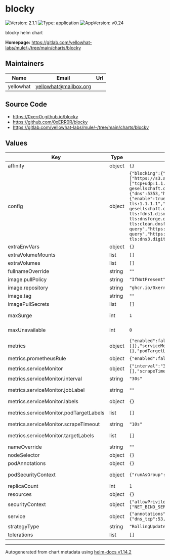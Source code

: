 # blocky

<!-- markdownlint-capture -->
<!-- markdownlint-disable MD013 MD034 -->

![Version: 2.1.1](https://img.shields.io/badge/Version-2.1.1-informational?style=flat-square) ![Type: application](https://img.shields.io/badge/Type-application-informational?style=flat-square) ![AppVersion: v0.24](https://img.shields.io/badge/AppVersion-v0.24-informational?style=flat-square)

<!-- markdownlint-enable MD013 MD034 -->
<!-- markdownlint-restore -->

blocky helm chart

**Homepage:** <https://gitlab.com/yellowhat-labs/mule/-/tree/main/charts/blocky>

## Maintainers

| Name      | Email                   | Url |
|-----------|-------------------------|-----|
| yellowhat | <yellowhat@mailbox.org> |     |

## Source Code

* <https://0xerr0r.github.io/blocky>
* <https://github.com/0xERR0R/blocky>
* <https://gitlab.com/yellowhat-labs/mule/-/tree/main/charts/blocky>

<!-- markdownlint-capture -->
<!-- markdownlint-disable MD013 MD034 -->

## Values

| Key                             | Type   | Default                                                                                                                                                                                                                                                                                                                                                                                                                                                                                                                                                                                                                                                                                                                                                                                                                                                                                                     | Description                                                                                |
|---------------------------------|--------|-------------------------------------------------------------------------------------------------------------------------------------------------------------------------------------------------------------------------------------------------------------------------------------------------------------------------------------------------------------------------------------------------------------------------------------------------------------------------------------------------------------------------------------------------------------------------------------------------------------------------------------------------------------------------------------------------------------------------------------------------------------------------------------------------------------------------------------------------------------------------------------------------------------|--------------------------------------------------------------------------------------------|
| affinity                        | object | `{}`                                                                                                                                                                                                                                                                                                                                                                                                                                                                                                                                                                                                                                                                                                                                                                                                                                                                                                        | Affinity rules                                                                             |
| config                          | object | `{"blocking":{"clientGroupsBlock":{"default":["ads"]},"denylists":{"ads":["https://s3.amazonaws.com/lists.disconnect.me/simple_ad.txt"]}},"bootstrapDns":["tcp+udp:1.1.1.1",{"ips":["185.95.218.42"],"upstream":"https://dns.digitale-gesellschaft.ch/dns-query"}],"ports":{"dns":5353,"http":8080,"https":8443,"tls":8053},"prometheus":{"enable":true,"path":"/metrics"},"upstreams":{"groups":{"default":["tcp-tls:1.1.1.1","tcp-tls:1.0.0.1","tcp-tls:dns.digitale-gesellschaft.ch:853","https://dns.digitale-gesellschaft.ch/dns-query","tcp-tls:fdns1.dismail.de:853","tcp-tls:fdns2.dismail.de:853","tcp-tls:dnsforge.de:853","https://dnsforge.de/dns-query","tcp-tls:clean.dnsforge.de:853","https://clean.dnsforge.de/dns-query","https://anycast.uncensoreddns.org/dns-query","https://unicast.uncensoreddns.org/dns-query","tcp-tls:dns3.digitalcourage.de:853"]},"strategy":"parallel_best"}}` | Config file (https://github.com/0xERR0R/blocky/blob/main/docs/config.yml)                  |
| extraEnvVars                    | object | `{}`                                                                                                                                                                                                                                                                                                                                                                                                                                                                                                                                                                                                                                                                                                                                                                                                                                                                                                        | Extra volume definition                                                                    |
| extraVolumeMounts               | list   | `[]`                                                                                                                                                                                                                                                                                                                                                                                                                                                                                                                                                                                                                                                                                                                                                                                                                                                                                                        | Extra volume mount definition                                                              |
| extraVolumes                    | list   | `[]`                                                                                                                                                                                                                                                                                                                                                                                                                                                                                                                                                                                                                                                                                                                                                                                                                                                                                                        | Extra volume definition                                                                    |
| fullnameOverride                | string | `""`                                                                                                                                                                                                                                                                                                                                                                                                                                                                                                                                                                                                                                                                                                                                                                                                                                                                                                        | Replaces the generated name                                                                |
| image.pullPolicy                | string | `"IfNotPresent"`                                                                                                                                                                                                                                                                                                                                                                                                                                                                                                                                                                                                                                                                                                                                                                                                                                                                                            | Pull policy                                                                                |
| image.repository                | string | `"ghcr.io/0xerr0r/blocky"`                                                                                                                                                                                                                                                                                                                                                                                                                                                                                                                                                                                                                                                                                                                                                                                                                                                                                  | Repository to pull the image from                                                          |
| image.tag                       | string | `""`                                                                                                                                                                                                                                                                                                                                                                                                                                                                                                                                                                                                                                                                                                                                                                                                                                                                                                        | Image tag, if empty it will get it from the chart's appVersion                             |
| imagePullSecrets                | list   | `[]`                                                                                                                                                                                                                                                                                                                                                                                                                                                                                                                                                                                                                                                                                                                                                                                                                                                                                                        | Secret name for pulling images from private repository                                     |
| maxSurge                        | int    | `1`                                                                                                                                                                                                                                                                                                                                                                                                                                                                                                                                                                                                                                                                                                                                                                                                                                                                                                         | Maximum number of Pods that can be created over the desired number of Pods (RollingUpdate) |
| maxUnavailable                  | int    | `0`                                                                                                                                                                                                                                                                                                                                                                                                                                                                                                                                                                                                                                                                                                                                                                                                                                                                                                         | Maximum number of Pods that can be unavailable during the update process (RollingUpdate)   |
| metrics                         | object | `{"enabled":false,"prometheusRule":{"enabled":false,"labels":{},"rules":[]},"serviceMonitor":{"interval":"30s","jobLabel":"","labels":{},"podTargetLabels":[],"scrapeTimeout":"10s","targetLabels":[]}}`                                                                                                                                                                                                                                                                                                                                                                                                                                                                                                                                                                                                                                                                                                    | Enable metrics                                                                             |
| metrics.prometheusRule          | object | `{"enabled":false,"labels":{},"rules":[]}`                                                                                                                                                                                                                                                                                                                                                                                                                                                                                                                                                                                                                                                                                                                                                                                                                                                                  | Create and configure PrometheusRules                                                       |
| metrics.serviceMonitor          | object | `{"interval":"30s","jobLabel":"","labels":{},"podTargetLabels":[],"scrapeTimeout":"10s","targetLabels":[]}`                                                                                                                                                                                                                                                                                                                                                                                                                                                                                                                                                                                                                                                                                                                                                                                                 | Create and configure serviceMonitor                                                        |
| metrics.serviceMonitor.interval | string | `"30s"`                                                                                                                                                                                                                                                                                                                                                                                                                                                                                                                                                                                                                                                                                                                                                                                                                                                                                                     | Interval at which Prometheus should scrape metrics                                         |
| metrics.serviceMonitor.jobLabel | string | `""`                                                                                                                                                                                                                                                                                                                                                                                                                                                                                                                                                                                                                                                                                                                                                                                                                                                                                                        | The Kubernetes `Endpoints` label to use as the Prometheus job name                         |
| metrics.serviceMonitor.labels   | object | `{}`                                                                                                                                                                                                                                                                                                                                                                                                                                                                                                                                                                                                                                                                                                                                                                                                                                                                                                        | Additional labels                                                                          |
| metrics.serviceMonitor.podTargetLabels | list | `[]` | PodTargetLabels transfers labels on the Kubernetes `Pod`` onto the created metrics. |
| metrics.serviceMonitor.scrapeTimeout | string | `"10s"` | Timeout after which the scrape is ended |
| metrics.serviceMonitor.targetLabels | list | `[]` | TargetLabels transfers labels from the Kubernetes `Service`` onto the created metrics. |
| nameOverride | string | `""` | Replaces the name of the chart in the Chart.yaml file |
| nodeSelector | object | `{}` | Node selection constraint |
| podAnnotations | object | `{}` | Additional pod annotations |
| podSecurityContext | object | `{"runAsGroup":65534,"runAsNonRoot":true,"runAsUser":65534}` | Privileges and access control settings for a Pod (all containers in a pod) |
| replicaCount | int | `1` | Number of replicas |
| resources | object | `{}` | CPU/MEM resources |
| securityContext | object | `{"allowPrivilegeEscalation":false,"capabilities":{"add":["NET_BIND_SERVICE"],"drop":["ALL"]},"readOnlyRootFilesystem":true}` | Privileges and access control settings for a container |
| service | object | `{"annotations":{},"externalTrafficPolicy":"Local","labels":{},"ports":{"dns_tcp":53,"dns_udp":53,"http":80,"https":443},"type":"ClusterIP"}` | Service |
| strategyType | string | `"RollingUpdate"` | Deployment strategy |
| tolerations | list | `[]` | Toleration for taints |

<!-- markdownlint-enable MD013 MD034 -->
<!-- markdownlint-restore -->

----------------------------------------------
Autogenerated from chart metadata using [helm-docs v1.14.2](https://github.com/norwoodj/helm-docs/releases/v1.14.2)
